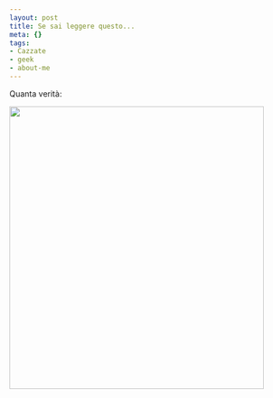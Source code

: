 ```yaml
--- 
layout: post
title: Se sai leggere questo...
meta: {}
tags: 
- Cazzate
- geek
- about-me
---
```

Quanta verità:  
  
<a href='http://www.lastknight.com/download//need_laid_2.jpg'><img src="http://www.lastknight.com/download//need_laid_2.jpg" alt="" title="need_laid_2" width="450" height="501" class="aligncenter size-full wp-image-705" /></a>
  
 
